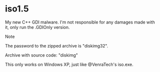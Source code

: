 # iso1.5
My new C++ GDI malware. I'm not responsible for any damages made with it, only run the .GDIOnly version.

> [!NOTE]
> The password to the zipped archive is "diskimg32".
>
> Archive with source code: "diskimg"
>
> This only works on Windows XP, just like @VenraTech's iso.exe.
